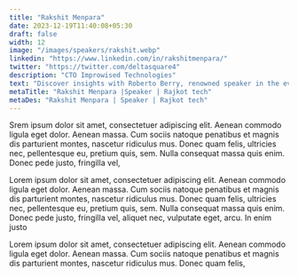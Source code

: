 ```yaml
---
title: "Rakshit Menpara"
date: 2023-12-19T11:40:08+05:30
draft: false
width: 12
image: "/images/speakers/rakshit.webp"
linkedin: "https://www.linkedin.com/in/rakshitmenpara/"
twitter: "https://twitter.com/deltasquare4"
description: "CTO Improwised Technologies"
text: "Discover insights with Roberto Berry, renowned speaker in the events industry. Join us at Eventchamp for an unforgettable experience."
metaTitle: "Rakshit Menpara |Speaker | Rajkot tech"
metaDes: "Rakshit Menpara | Speaker | Rajkot tech"
---
```



Srem ipsum dolor sit amet, consectetuer adipiscing elit. Aenean
commodo ligula eget dolor. Aenean massa. Cum sociis natoque penatibus
et magnis dis parturient montes, nascetur ridiculus mus. Donec quam
felis, ultricies nec, pellentesque eu, pretium quis, sem. Nulla
consequat massa quis enim. Donec pede justo, fringilla vel,
       
        
Lorem ipsum dolor sit amet, consectetuer adipiscing elit. Aenean
commodo ligula eget dolor. Aenean massa. Cum sociis natoque penatibus
et magnis dis parturient montes, nascetur ridiculus mus. Donec quam
felis, ultricies nec, pellentesque eu, pretium quis, sem. Nulla
consequat massa quis enim. Donec pede justo, fringilla vel, aliquet
nec, vulputate eget, arcu. In enim justo
       
        
Lorem ipsum dolor sit amet, consectetuer adipiscing elit. Aenean
commodo ligula eget dolor. Aenean massa. Cum sociis natoque penatibus
et magnis dis parturient montes, nascetur ridiculus mus. Donec quam
felis,
       